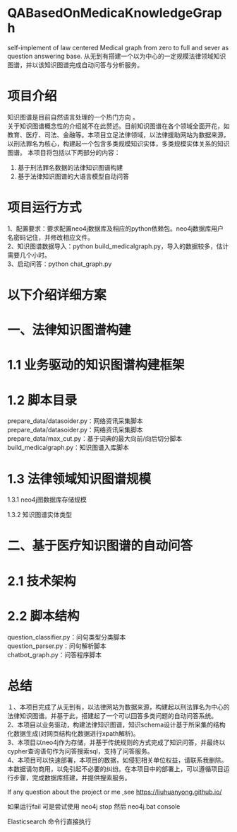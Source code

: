 # QABasedOnMedicaKnowledgeGraph
self-implement of law centered Medical graph from zero to full and sever as question answering base. 从无到有搭建一个以为中心的一定规模法律领域知识图谱，并以该知识图谱完成自动问答与分析服务。

# 项目介绍

知识图谱是目前自然语言处理的一个热门方向 。  
关于知识图谱概念性的介绍就不在此赘述。目前知识图谱在各个领域全面开花，如教育、医疗、司法、金融等。本项目立足法律领域，以法律援助网站为数据来源，以刑法罪名为核心，构建起一个包含多类规模知识实体，多类规模实体关系的知识图谱。
本项目将包括以下两部分的内容：
1) 基于刑法罪名数据的法律知识图谱构建
2) 基于法律知识图谱的大语言模型自动问答


# 项目运行方式
1、配置要求：要求配置neo4j数据库及相应的python依赖包。neo4j数据库用户名密码记住，并修改相应文件。  
2、知识图谱数据导入：python build_medicalgraph.py，导入的数据较多，估计需要几个小时。  
3、启动问答：python chat_graph.py

# 以下介绍详细方案
# 一、法律知识图谱构建
# 1.1 业务驱动的知识图谱构建框架


# 1.2 脚本目录
prepare_data/datasoider.py：网络资讯采集脚本  
prepare_data/datasoider.py：网络资讯采集脚本  
prepare_data/max_cut.py：基于词典的最大向前/向后切分脚本  
build_medicalgraph.py：知识图谱入库脚本    　　

# 1.3 法律领域知识图谱规模
1.3.1 neo4j图数据库存储规模


1.3.2 知识图谱实体类型


# 二、基于医疗知识图谱的自动问答
# 2.1 技术架构


# 2.2 脚本结构
question_classifier.py：问句类型分类脚本  
question_parser.py：问句解析脚本  
chatbot_graph.py：问答程序脚本  


# 总结
１、本项目完成了从无到有，以法律网站为数据来源，构建起以刑法罪名为中心的法律知识图谱。并基于此，搭建起了一个可以回答多类问题的自动问答系统。     
2、本项目以业务驱动，构建法律知识图谱，知识schema设计基于所采集的结构化数据生成(对网页结构化数据进行xpath解析)。    
3、本项目以neo4j作为存储，并基于传统规则的方式完成了知识问答，并最终以cypher查询语句作为问答搜索sql，支持了问答服务。  
4、本项目可以快速部署，本项目的数据，如侵犯相关单位权益，请联系我删除。本数据请勿商用，以免引起不必要的纠纷。在本项目中的部署上，可以遵循项目运行步骤，完成数据库搭建，并提供搜索服务。    

If any question about the project or me ,see https://liuhuanyong.github.io/


如果运行fail
可是尝试使用 neo4j stop 然后 neo4j.bat console

Elasticsearch 命令行直接执行
